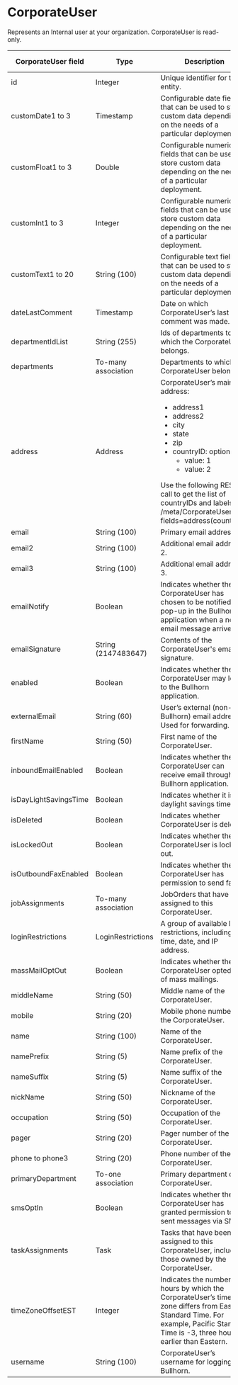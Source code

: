 # CorporateUser

Represents an Internal user at your organization. CorporateUser is read-only. 

| **CorporateUser field** | **Type** | **Description** | **Not null** | **Read-only** |
| --- | --- | --- | --- | --- |
| id | Integer | Unique identifier for this entity. | X | X |
| customDate1 to 3 | Timestamp | Configurable date fields that can be used to store custom data depending on the needs of a particular deployment. | | |
| customFloat1 to 3 | Double | Configurable numeric fields that can be used to store custom data depending on the needs of a particular deployment. | | |
| customInt1 to 3 | Integer | Configurable numeric fields that can be used to store custom data depending on the needs of a particular deployment. | | |
| customText1 to 20 | String (100) | Configurable text fields that can be used to store custom data depending on the needs of a particular deployment. | | |
| dateLastComment | Timestamp | Date on which CorporateUser’s last comment was made. | | |
| departmentIdList | String (255) | Ids of departments to which the CorporateUser belongs. | | |
| departments | To-many association | Departments to which the CorporateUser belongs. | | |
| address | Address | CorporateUser’s main  address:<ul><li>address1</li><li>address2</li><li>city</li><li>state</li><li>zip</li><li>countryID: options:<ul><li>value: 1</li><li>value: 2</li></ul></ul>Use the following REST call to get the list of countryIDs and labels:<br>/meta/CorporateUser?fields=address(countryID) | X | |
| email | String (100) | Primary email address. | | |
| email2 | String (100) | Additional email address 2. | | |
| email3 | String (100) | Additional email address 3. | | |
| emailNotify | Boolean | Indicates whether the CorporateUser has chosen to be notified via pop-up in the Bullhorn application when a new email message arrives. | X | |
| emailSignature | String (2147483647) | Contents of the CorporateUser's email signature. | X | |
| enabled | Boolean | Indicates whether the CorporateUser may log in to the Bullhorn application. | X | X |
| externalEmail | String (60) | User’s external (non-Bullhorn) email address. Used for forwarding. | X | |
| firstName | String (50) | First name of the CorporateUser. | | |
| inboundEmailEnabled | Boolean | Indicates whether the CorporateUser can receive email through the Bullhorn application. | X | |
| isDayLightSavingsTime | Boolean | Indicates whether it is daylight savings time. | | |
| isDeleted | Boolean | Indicates whether CorporateUser is deleted. | | |
| isLockedOut | Boolean | Indicates whether the CorporateUser is locked out. | | |
| isOutboundFaxEnabled | Boolean | Indicates whether the CorporateUser has permission to send faxes. | X | |
| jobAssignments | To-many association | JobOrders that have been assigned to this CorporateUser. | | |
| loginRestrictions | LoginRestrictions | A group of available login restrictions, including time, date, and IP address. | | |
| massMailOptOut | Boolean | Indicates whether the CorporateUser opted out of mass mailings. | | |
| middleName | String (50) | Middle name of the CorporateUser. | | |
| mobile | String (20) | Mobile phone number of the CorporateUser. | | |
| name | String (100) | Name of the CorporateUser. | | |
| namePrefix | String (5) | Name prefix of the CorporateUser. | | |
| nameSuffix | String (5) | Name suffix of the CorporateUser. | | |
| nickName | String (50) | Nickname of the CorporateUser. | | |
| occupation | String (50) | Occupation of the CorporateUser. | | |
| pager | String (20) | Pager number of the CorporateUser. | | |
| phone to phone3 | String (20) | Phone number of the CorporateUser. | | |
| primaryDepartment | To-one association | Primary department of the CorporateUser. | | |
| smsOptIn | Boolean | Indicates whether the CorporateUser has granted permission to be sent messages via SMS. | | |
| taskAssignments | Task | Tasks that have been assigned to this CorporateUser, including those owned by the CorporateUser. | | |
| timeZoneOffsetEST | Integer | Indicates the number of hours by which the CorporateUser’s time zone differs from Eastern Standard Time. For example, Pacific Standard Time is -3, three hours earlier than Eastern. | | |
| username | String (100) | CorporateUser’s username for logging in to Bullhorn. | X | |
